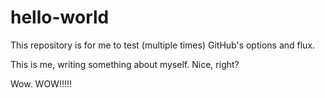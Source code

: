 # hello-world
This repository is for me to test (multiple times) GitHub's options and flux.

This is me, writing something about myself. Nice, right?

Wow. WOW!!!!!
